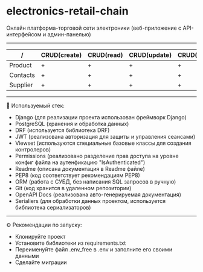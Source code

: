 # electronics-retail-chain
Онлайн платформа-торговой сети электроники (веб-приложение с API-интерфейсом и админ-панелью)
___
 /             | CRUD(create) | CRUD(read) | CRUD(update) | CRUD(delete) 
---------------|--------------|------------|--------------|--------------
 Product       | +            | +          | +            | +            
 Contacts        | +            | +          | +            | +            
 Supplier          | +            | +          | +            | +            

___
🧩 Используемый стек:

- Django (для реализации проекта использован фреймворк Django)
- PostgreSQL (хранения и обработка данных)
- DRF (используется библиотека DRF)
- JWT (реализована авторизация для защиты и управления сеансами)
- Viewset (используются специальные базовые классы для создания контролеров)
- Permissions (реализовано разделение прав доступа на уровне конфиг файла на аутенфикацию "IsAuthenticated")
- Readme (описана документация в Readme файле)
- PEP8 (код соответствует рекомендациям PEP8)
- ORM (работа с СУБД, без написания SQL запросов в ручную)
- Git (код хранится в удаленном репозитории)
- OpenAPI Docs (реализована авто-генерируемая документация)
- Serialiers (для обработки данных проектом, используется библиотека сериализаторов)

___
⚙️ Рекомендации по запуску:

- Клонируйте проект
- Установите библиотеки из requirements.txt
- Переименуйте файл .env_free в .env и заполните его своими данными
- Сделайте миграции
